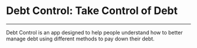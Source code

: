 # Debt Control: Take Control of Debt

---

Debt Control is an app designed to help people understand how to better manage debt using different methods to pay down their debt.
